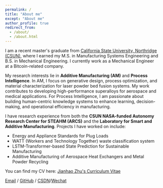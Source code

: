 ```yaml
---
permalink: /
title: "About me"
except: "About me"
author_profile: true
redirect_from: 
  - /about/
  - /about.html
---
```

I am a recent master's graduate from [California State University, Northridge (CSUN)](https://www.csun.edu/), where I earned my M.S. in Manufacturing Systems Engineering and B.S. in Mechanical Engineering. I currently work as a Mechanical Engineer at a Bitcoin-related company.

My research interests lie in **Additive Manufacturing (AM)** and **Process Intelligence**. In AM, I focus on generative design, process optimization, and material characterization for laser powder bed fusion systems. My work contributes to developing high-performance superalloys for aerospace and medical applications. For Process Intelligence, I am passionate about building human-centric knowledge systems to enhance learning, decision-making, and operational efficiency in manufacturing.

I have research experience from both the **CSUN NASA-funded Autonomy Research Center for STEAHM (ARCS)** and the **Laboratory for Smart and Additive Manufacturing**. Projects I have worked on include:
- Energy and Appliance Standards for Plug Loads
- WATT (Workers and Technology Together) waste classification system
- LSTM-Transformer-based State Prediction for Sustainable Manufacturing
- Additive Manufacturing of Aerospace Heat Exchangers and Metal Powder Recycling

You can find my CV here: [Jianhao Zhu's Curriculum Vitae](../assets/Curriculum_Vitae.pdf)

[Email](mailto:zhujianhao1110@gmail.com) / [GitHub](https://github.com/JianhaoZhu) / [CSDN](https://blog.csdn.net/qd1813100174)/[Wechat](../image/wechat.jpg)


